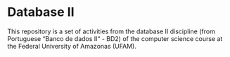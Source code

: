 # Database II
This repository is a set of activities from the database II discipline (from Portuguese “Banco de dados II“ - BD2) of the computer science course at the Federal University of Amazonas (UFAM).
